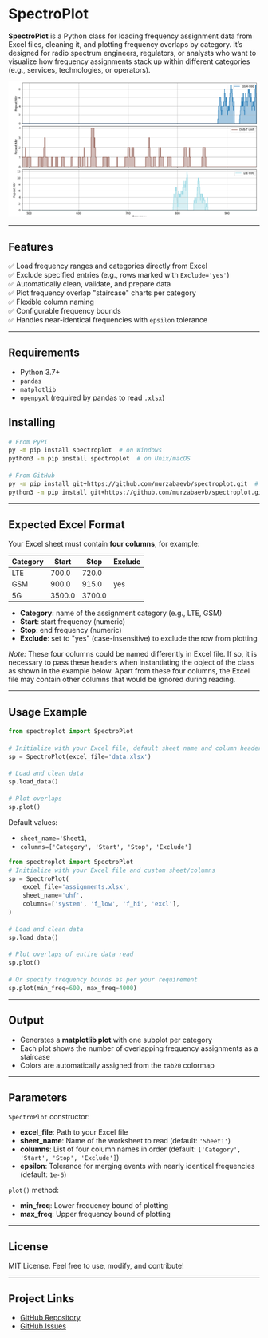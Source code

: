 # SpectroPlot

**SpectroPlot** is a Python class for loading frequency assignment data 
from Excel files, cleaning it, and plotting frequency overlaps by category. 
It’s designed for radio spectrum engineers, regulators, or analysts who want 
to visualize how frequency assignments stack up within different categories 
(e.g., services, technologies, or operators).

![Example Plot](https://github.com/murzabaevb/spectroplot/blob/master/img/Figure_1.png)

---

## Features

✅ Load frequency ranges and categories directly from Excel  
✅ Exclude specified entries (e.g., rows marked with `Exclude='yes'`)  
✅ Automatically clean, validate, and prepare data  
✅ Plot frequency overlap "staircase" charts per category  
✅ Flexible column naming  
✅ Configurable frequency bounds  
✅ Handles near-identical frequencies with `epsilon` tolerance

---

## Requirements

- Python 3.7+
- `pandas`
- `matplotlib`
- `openpyxl` (required by pandas to read `.xlsx`)

## Installing
```bash
# From PyPI
py -m pip install spectroplot  # on Windows
python3 -m pip install spectroplot  # on Unix/macOS

# From GitHub
py -m pip install git+https://github.com/murzabaevb/spectroplot.git  # on Windows 
python3 -m pip install git+https://github.com/murzabaevb/spectroplot.git  # on Unix/macOS
```

---

## Expected Excel Format

Your Excel sheet must contain **four columns**, for example:

| Category | Start  | Stop   | Exclude |
|----------|--------|--------|---------|
| LTE      | 700.0  | 720.0  |         |
| GSM      | 900.0  | 915.0  | yes     |
| 5G       | 3500.0 | 3700.0 |         |

- **Category**: name of the assignment category (e.g., LTE, GSM)  
- **Start**: start frequency (numeric)  
- **Stop**: end frequency (numeric)  
- **Exclude**: set to "yes" (case-insensitive) to exclude the row from plotting

*Note:* These four columns could be named differently in Excel file. If so, 
it is necessary to pass these headers when instantiating the object of the 
class as shown in the example below. Apart from these four columns, the Excel 
file may contain other columns that would be ignored during reading.

---

## Usage Example

```python
from spectroplot import SpectroPlot

# Initialize with your Excel file, default sheet name and column headers
sp = SpectroPlot(excel_file='data.xlsx')

# Load and clean data
sp.load_data()

# Plot overlaps
sp.plot()
```

Default values: 
- `sheet_name='Sheet1`,
- `columns=['Category', 'Start', 'Stop', 'Exclude']`

```python
from spectroplot import SpectroPlot
# Initialize with your Excel file and custom sheet/columns
sp = SpectroPlot(
    excel_file='assignments.xlsx',
    sheet_name='uhf',
    columns=['system', 'f_low', 'f_hi', 'excl'],
)

# Load and clean data
sp.load_data()

# Plot overlaps of entire data read
sp.plot()

# Or specify frequency bounds as per your requirement
sp.plot(min_freq=600, max_freq=4000)
```

---

## Output

- Generates a **matplotlib plot** with one subplot per category
- Each plot shows the number of overlapping frequency assignments as a staircase
- Colors are automatically assigned from the `tab20` colormap

---

## Parameters

`SpectroPlot` constructor:
- **excel_file**: Path to your Excel file  
- **sheet_name**: Name of the worksheet to read (default: `'Sheet1'`)  
- **columns**: List of four column names in order (default: `['Category', 'Start', 'Stop', 'Exclude']`)  
- **epsilon**: Tolerance for merging events with nearly identical frequencies (default: `1e-6`)  

`plot()` method:
- **min_freq**: Lower frequency bound of plotting
- **max_freq**: Upper frequency bound of plotting

---

## License

MIT License. Feel free to use, modify, and contribute!

---

## Project Links

- [GitHub Repository](https://github.com/murzabaevb/spectroplot.git)
- [GitHub Issues](https://github.com/murzabaevb/spectroplot/issues)
